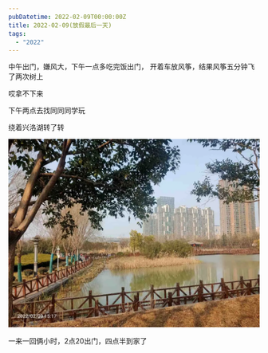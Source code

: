 ```yaml
---
pubDatetime: 2022-02-09T00:00:00Z
title: 2022-02-09(放假最后一天)
tags:
  - "2022"
---
```


中午出门，嫌风大，下午一点多吃完饭出门，
开着车放风筝，结果风筝五分钟飞了两次树上

哎拿不下来


下午两点去找同同同学玩

绕着兴洛湖转了转

![](../../img/6904315-18ec0b333800a5c4.jpg)

一来一回俩小时，2点20出门，四点半到家了

